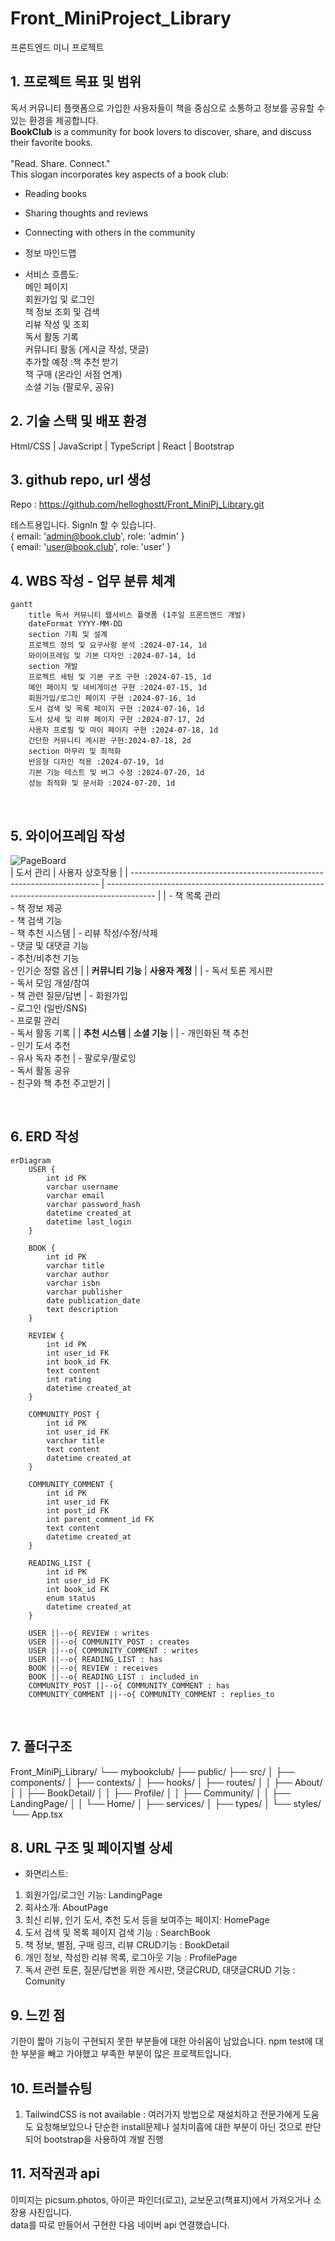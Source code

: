 # Front_MiniProject_Library

프론트엔드 미니 프로젝트
<br>

## 1. 프로젝트 목표 및 범위

독서 커뮤니티 플랫폼으로 가입한 사용자들이 책을 중심으로 소통하고 정보를 공유할 수 있는 환경을 제공합니다.<br> **BookClub** is a community for book lovers to discover, share, and discuss their favorite books.<br>
<br>
"Read. Share. Connect."<br>
This slogan incorporates key aspects of a book club:<br>

- Reading books
- Sharing thoughts and reviews
- Connecting with others in the community

- 정보 마인드맵

- 서비스 흐름도:<br>
  메인 페이지<br>
  회원가입 및 로그인<br>
  책 정보 조회 및 검색<br>
  리뷰 작성 및 조회<br>
  독서 활동 기록<br>
  커뮤니티 활동 (게시글 작성, 댓글)<br>
  추가할 예정 :책 추천 받기<br>
  책 구매 (온라인 서점 연계)<br>
  소셜 기능 (팔로우, 공유)<br>

## 2. 기술 스택 및 배포 환경

Html/CSS | JavaScript | TypeScript | React | Bootstrap<br>

## 3. github repo, url 생성

Repo : https://github.com/helloghostt/Front_MiniPj_Library.git<br>

테스트용입니다. SignIn 할 수 있습니다.<br>
{ email: 'admin@book.club', role: 'admin' }<br>
{ email: 'user@book.club', role: 'user' }<br>

## 4. WBS 작성 - 업무 분류 체계

```mermaid
gantt
    title 독서 커뮤니티 웹서비스 플랫폼 (1주일 프론트엔드 개발)
    dateFormat YYYY-MM-DD
    section 기획 및 설계
    프로젝트 정의 및 요구사항 분석 :2024-07-14, 1d
    와이어프레임 및 기본 디자인 :2024-07-14, 1d
    section 개발
    프로젝트 세팅 및 기본 구조 구현 :2024-07-15, 1d
    메인 페이지 및 네비게이션 구현 :2024-07-15, 1d
    회원가입/로그인 페이지 구현 :2024-07-16, 1d
    도서 검색 및 목록 페이지 구현 :2024-07-16, 1d
    도서 상세 및 리뷰 페이지 구현 :2024-07-17, 2d
    사용자 프로필 및 마이 페이지 구현 :2024-07-18, 1d
    간단한 커뮤니티 게시판 구현:2024-07-18, 2d
    section 마무리 및 최적화
    반응형 디자인 적용 :2024-07-19, 1d
    기본 기능 테스트 및 버그 수정 :2024-07-20, 1d
    성능 최적화 및 문서화 :2024-07-20, 1d
```

<br>

## 5. 와이어프레임 작성

![PageBoard](mybookclub/public/image/figma_pageboard.png)
<br>
| 도서 관리 | 사용자 상호작용 |
| ---------------------------------------------------------------------- | ------------------------------------------------------------------------------------------ |
| - 책 목록 관리<br>- 책 정보 제공<br>- 책 검색 기능<br>- 책 추천 시스템 | - 리뷰 작성/수정/삭제<br>- 댓글 및 대댓글 기능<br>- 추천/비추천 기능<br>- 인기순 정렬 옵션 |
| **커뮤니티 기능** | **사용자 계정** |
| - 독서 토론 게시판<br>- 독서 모임 개설/참여<br>- 책 관련 질문/답변 | - 회원가입<br>- 로그인 (일반/SNS)<br>- 프로필 관리<br>- 독서 활동 기록 |
| **추천 시스템** | **소셜 기능** |
| - 개인화된 책 추천<br>- 인기 도서 추천<br>- 유사 독자 추천 | - 팔로우/팔로잉<br>- 독서 활동 공유<br>- 친구와 책 추천 주고받기 |

<br>

## 6. ERD 작성

```mermaid
erDiagram
    USER {
        int id PK
        varchar username
        varchar email
        varchar password_hash
        datetime created_at
        datetime last_login
    }

    BOOK {
        int id PK
        varchar title
        varchar author
        varchar isbn
        varchar publisher
        date publication_date
        text description
    }

    REVIEW {
        int id PK
        int user_id FK
        int book_id FK
        text content
        int rating
        datetime created_at
    }

    COMMUNITY_POST {
        int id PK
        int user_id FK
        varchar title
        text content
        datetime created_at
    }

    COMMUNITY_COMMENT {
        int id PK
        int user_id FK
        int post_id FK
        int parent_comment_id FK
        text content
        datetime created_at
    }

    READING_LIST {
        int id PK
        int user_id FK
        int book_id FK
        enum status
        datetime created_at
    }

    USER ||--o{ REVIEW : writes
    USER ||--o{ COMMUNITY_POST : creates
    USER ||--o{ COMMUNITY_COMMENT : writes
    USER ||--o{ READING_LIST : has
    BOOK ||--o{ REVIEW : receives
    BOOK ||--o{ READING_LIST : included_in
    COMMUNITY_POST ||--o{ COMMUNITY_COMMENT : has
    COMMUNITY_COMMENT ||--o{ COMMUNITY_COMMENT : replies_to
```

<br>

## 7. 폴더구조

Front_MiniPj_Library/
└── mybookclub/
├── public/ <!-- font -->
├── src/
│ ├── components/ <!-- 재사용 가능한 UI컴포넌트 -->
│ ├── contexts/ <!-- react context api 상태 관리 로직 -->
│ ├── hooks/ <!-- react hook -->
│ ├── routes/ <!-- route 관련 component -->
│ │ ├── About/ <!-- 회사소개 페이지 컴포넌트 -->
│ │ ├── BookDetail/ <!-- 책 상세 정보 페이지 컴포넌트 -->
│ │ ├── Profile/ <!-- 사용자 프로필 페이지 컴포넌트 -->
│ │ ├── Community/ <!-- 커뮤니티 페이지 컴포넌트 -->
│ │ ├── LandingPage/ <!-- 메인 랜딩 페이지 컴포넌트 -->
│ │ └── Home/ <!-- 홈페이지-->
│ ├── services/ <!-- api -->
│ ├── types/ <!-- type정의  -->
│ └── styles/
└── App.tsx

## 8. URL 구조 및 페이지별 상세

- 화면리스트:

1. 회원가입/로그인 기능: LandingPage
2. 회사소개: AboutPage
3. 최신 리뷰, 인기 도서, 추천 도서 등을 보여주는 페이지: HomePage
4. 도서 검색 및 목록 페이지 검색 기능 : SearchBook
5. 책 정보, 별점, 구매 링크, 리뷰 CRUD기능 : BookDetail
6. 개인 정보, 작성한 리뷰 목록, 로그아웃 기능 : ProfilePage
7. 독서 관련 토론, 질문/답변을 위한 게시판, 댓글CRUD, 대댓글CRUD 기능 : Comunity

## 9. 느낀 점

기한이 짧아 기능이 구현되지 못한 부분들에 대한 아쉬움이 남았습니다.
npm test에 대한 부분을 빼고 가야했고 부족한 부분이 많은 프로젝트입니다.
<br>

## 10. 트러블슈팅

1. TailwindCSS is not available : 여러가지 방법으로 재설치하고 전문가에게 도움도 요청해보았으나 단순한 install문제나 설치미흡에 대한 부분이 아닌 것으로 판단되어 bootstrap을 사용하여 개발 진행
   <br>

## 11. 저작권과 api

이미지는 picsum.photos, 아이콘 파인더(로고), 교보문고(책표지)에서 가져오거나
소장용 사진입니다.<br>
data를 따로 만들어서 구현한 다음 네이버 api 연결했습니다.
